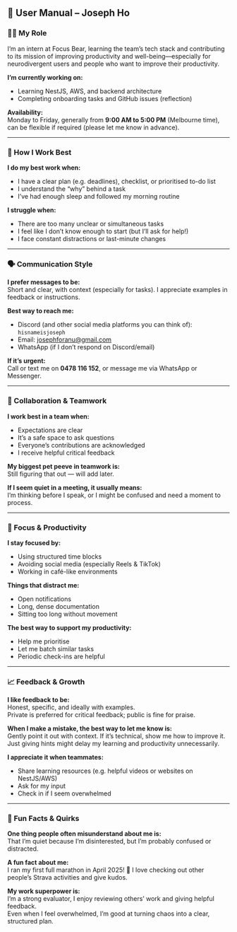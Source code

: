 ## 🧭 User Manual – Joseph Ho

### 👨‍💻 My Role

I’m an intern at Focus Bear, learning the team’s tech stack and contributing to its mission of improving productivity and well-being—especially for neurodivergent users and people who want to improve their productivity.

**I’m currently working on:**
- Learning NestJS, AWS, and backend architecture
- Completing onboarding tasks and GitHub issues (reflection)

**Availability:**  
Monday to Friday, generally from **9:00 AM to 5:00 PM** (Melbourne time), can be flexible if required (please let me know in advance).

---

### 🧠 How I Work Best

**I do my best work when:**
- I have a clear plan (e.g. deadlines), checklist, or prioritised to-do list
- I understand the “why” behind a task
- I’ve had enough sleep and followed my morning routine

**I struggle when:**
- There are too many unclear or simultaneous tasks
- I feel like I don’t know enough to start (but I’ll ask for help!)
- I face constant distractions or last-minute changes

---

### 🗣️ Communication Style

**I prefer messages to be:**  
Short and clear, with context (especially for tasks). I appreciate examples in feedback or instructions.

**Best way to reach me:**  
- Discord (and other social media platforms you can think of): `hisnameisjoseph`  
- Email: josephforanu@gmail.com  
- WhatsApp (if I don’t respond on Discord/email)

**If it’s urgent:**  
Call or text me on **0478 116 152**, or message me via WhatsApp or Messenger.

---

### 🤝 Collaboration & Teamwork

**I work best in a team when:**
- Expectations are clear
- It’s a safe space to ask questions
- Everyone’s contributions are acknowledged
- I receive helpful critical feedback

**My biggest pet peeve in teamwork is:**  
Still figuring that out — will add later.

**If I seem quiet in a meeting, it usually means:**  
I’m thinking before I speak, or I might be confused and need a moment to process.

---

### 🎯 Focus & Productivity

**I stay focused by:**
- Using structured time blocks
- Avoiding social media (especially Reels & TikTok)
- Working in café-like environments

**Things that distract me:**
- Open notifications
- Long, dense documentation
- Sitting too long without movement

**The best way to support my productivity:**
- Help me prioritise
- Let me batch similar tasks
- Periodic check-ins are helpful

---

### 📈 Feedback & Growth

**I like feedback to be:**  
Honest, specific, and ideally with examples.  
Private is preferred for critical feedback; public is fine for praise.

**When I make a mistake, the best way to let me know is:**  
Gently point it out with context. If it’s technical, show me how to improve it.  
Just giving hints might delay my learning and productivity unnecessarily.

**I appreciate it when teammates:**
- Share learning resources (e.g. helpful videos or websites on NestJS/AWS)
- Ask for my input
- Check in if I seem overwhelmed

---

### 🎉 Fun Facts & Quirks

**One thing people often misunderstand about me is:**  
That I’m quiet because I’m disinterested, but I’m probably confused or distracted.

**A fun fact about me:**  
I ran my first full marathon in April 2025! 🏃 I love checking out other people’s Strava activities and give kudos.

**My work superpower is:**  
I’m a strong evaluator, I enjoy reviewing others’ work and giving helpful feedback.  
Even when I feel overwhelmed, I’m good at turning chaos into a clear, structured plan.
